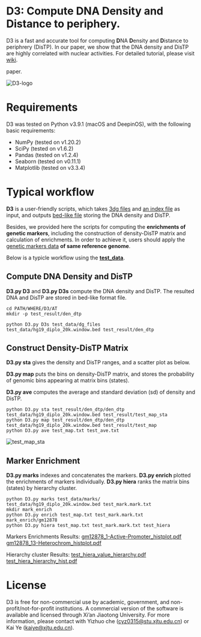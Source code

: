 # D3: Compute DNA Density and Distance to periphery.
D3 is a fast and accurate tool for computing **D**NA **D**ensity and **D**istance to periphrery (DisTP). In our paper, we show that the DNA density and DisTP are highly correlated with nuclear activities. For detailed tutorial, please visit [wiki](https://github.com/xjtu-omics/D3/wiki).

paper.

![D3-logo](https://user-images.githubusercontent.com/37327473/133361303-b0526de0-b8d8-429a-a61d-260cd74e2111.png)

# Requirements
D3 was tested on Python v3.9.1 (macOS and DeepinOS), with the following basic requirements:

 * NumPy (tested on v1.20.2)
 * SciPy (tested on v1.6.2)
 * Pandas (tested on v1.2.4)
 * Seaborn (tested on v0.11.1)
 * Matplotlib (tested on v3.3.4)
 
# Typical workflow
**D3** is a user-friendly scripts, which takes [3dg files](https://github.com/xjtu-omics/D3/wiki/File-Format#3dg-file) and [an index file](https://github.com/xjtu-omics/D3/wiki/File-Format#index-file) as input, and outputs [bed-like file](https://github.com/xjtu-omics/D3/wiki/File-Format#den_dtp) storing the DNA density and DisTP. 

Besides, we provided here the scripts for computing the **enrichments of genetic markers**, including the construction of density-DisTP matrix and calculation of enrichments. In order to achieve it, users should apply the [genetic markers data](https://github.com/xjtu-omics/D3/wiki/File-Format#marker-file) **of same reference genome**.

Below is a typicle workflow using the [**test_data**](https://github.com/xjtu-omics/D3/tree/main/test_data).
## Compute DNA Density and DisTP
**D3.py D3** and **D3.py D3s** compute the DNA density and DisTP. The resulted DNA and DisTP are stored in bed-like format file.
  ```
  cd PATH/WHERE/D3/AT
  mkdir -p test_result/den_dtp
  
  python D3.py D3s test_data/dg_files test_data/hg19_diplo_20k.window.bed test_result/den_dtp
  ```
## Construct Density-DisTP Matrix
**D3.py sta** gives the density and DisTP ranges, and a scatter plot as below.

**D3.py map** puts the bins on density-DisTP matrix, and stores the probability of genomic bins appearing at matrix bins (states).

**D3.py ave** computes the average and standard deviation (sd) of density and DisTP.
  ```
  python D3.py sta test_result/den_dtp/den_dtp test_data/hg19_diplo_20k.window.bed test_result/test_map_sta
  python D3.py map test_result/den_dtp/den_dtp test_data/hg19_diplo_20k.window.bed test_result/test_map
  python D3.py ave test_map.txt test_ave.txt
  ```
 ![test_map_sta](https://user-images.githubusercontent.com/37327473/133371032-8a9061b8-c91f-4b9b-a143-a850fcafa32f.png)

## Marker Enrichment
**D3.py marks** indexes and concatenates the markers.
**D3.py enrich** plotted the enrichments of markers individually.
**D3.py hiera** ranks the matrix bins (states) by hierarchy cluster.
```
python D3.py marks test_data/marks/ test_data/hg19_diplo_20k.window.bed test_mark.mark.txt
mkdir mark_enrich
python D3.py enrich test_map.txt test_mark.mark.txt mark_enrich/gm12878
python D3.py hiera test_map.txt test_mark.mark.txt test_hiera
```
Markers Enrichments Results:
[gm12878_1-Active-Promoter_histplot.pdf](https://github.com/cyz0315/D3/files/7166776/gm12878_1-Active-Promoter_histplot.pdf)
[gm12878_13-Heterochrom_histplot.pdf](https://github.com/cyz0315/D3/files/7166777/gm12878_13-Heterochrom_histplot.pdf)

Hierarchy cluster Results:
[test_hiera_value_hierarchy.pdf](https://github.com/cyz0315/D3/files/7166779/test_hiera_value_hierarchy.pdf)
[test_hiera_hierarchy_hist.pdf](https://github.com/cyz0315/D3/files/7166780/test_hiera_hierarchy_hist.pdf)


# License
D3 is free for non-commercial use by academic, government, and non-profit/not-for-profit institutions. A commercial version of the software is available and licensed through Xi’an Jiaotong University. For more information, please contact with Yizhuo che (cyz0315@stu.xjtu.edu.cn) or Kai Ye (kaiye@xjtu.edu.cn).
